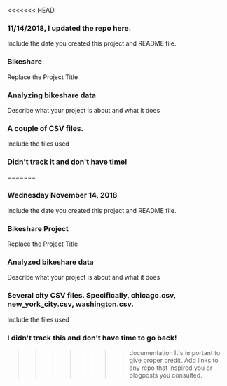 <<<<<<< HEAD
### 11/14/2018, I updated the repo here. 
Include the date you created this project and README file.

### Bikeshare
Replace the Project Title

### Analyzing bikeshare data
Describe what your project is about and what it does

### A couple of CSV files.
Include the files used

### Didn't track it and don't have time! 
=======
### Wednesday November 14, 2018
Include the date you created this project and README file.

### Bikeshare Project
Replace the Project Title

### Analyzed bikeshare data
Describe what your project is about and what it does

### Several city CSV files. Specifically, chicago.csv, new_york_city.csv, washington.csv.
Include the files used

### I didn't track this and don't have time to go back! 
>>>>>>> documentation
It's important to give proper credit. Add links to any repo that inspired you or blogposts you consulted.
